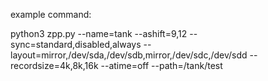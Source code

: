 example command:

python3 zpp.py --name=tank --ashift=9,12 --sync=standard,disabled,always --layout=mirror,/dev/sda,/dev/sdb,mirror,/dev/sdc,/dev/sdd --recordsize=4k,8k,16k --atime=off --path=/tank/test